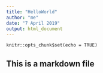 ```yaml
---
title: "HelloWorld"
author: "me"
date: "7 April 2019"
output: html_document
---
```


```{r setup, include=FALSE}
knitr::opts_chunk$set(echo = TRUE)
```


## This is a markdown file


